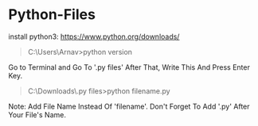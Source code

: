 # Python-Files
install python3:
https://www.python.org/downloads/

<blockquote>
  C:\Users\Arnav>python version
</blockquote>
Go to Terminal and Go To '.py files'
After That, Write This And Press Enter Key.

<blockquote>
  C:\Downloads\.py files>python filename.py
</blockquote>

Note:
Add File Name Instead Of 'filename'.
Don't Forget To Add '.py' After Your File's Name.
